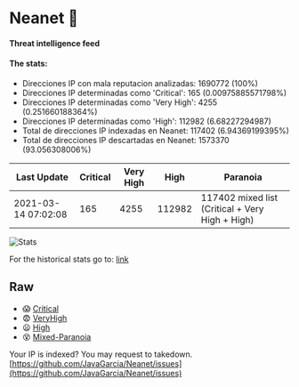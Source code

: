 # Neanet :hocho:
#### Threat intelligence feed
#### The stats:

- Direcciones IP con mala reputacion analizadas: 1690772 (100%)
- Direcciones IP determinadas como 'Critical':  165 (0.00975885571798%)
- Direcciones IP determinadas como 'Very High':  4255 (0.251660188364%)
- Direcciones IP determinadas como 'High':  112982 (6.68227294987)
- Total de direcciones IP indexadas en Neanet:  117402 (6.94369199395%)
- Total de direcciones IP descartadas en Neanet:  1573370 (93.056308006%)

| Last Update | Critical | Very High | High | Paranoia |
| --- | --- | --- | --- | --- |
| 2021-03-14 07:02:08 | 165 | 4255 | 112982 | 117402 mixed list (Critical + Very High + High)|

![Stats](https://docs.google.com/spreadsheets/d/e/2PACX-1vSnaNMIXVabIpDJjufMlzH7poXnshF3mgd8Is1g9ytUEzVsP5my4Trn8f-xkoLLQ38xpL3HtmUexLo6/pubchart?oid=501124687&format=image)

For the historical stats go to: [link](/stats.csv)
## Raw
- :scream: [Critical](https://raw.githubusercontent.com/JavaGarcia/Neanet/master/blacklists/neanet_critical.txt)
- :fearful: [VeryHigh](https://raw.githubusercontent.com/JavaGarcia/Neanet/master/blacklists/neanet_veryHigh.txtt)
- :frowning: [High](https://raw.githubusercontent.com/JavaGarcia/Neanet/master/blacklists/neanet_high.txt)
- :dizzy_face: [Mixed-Paranoia](https://raw.githubusercontent.com/JavaGarcia/Neanet/master/blacklists/neanet_all.txt)


Your IP is indexed? You may request to takedown. [https://github.com/JavaGarcia/Neanet/issues](https://github.com/JavaGarcia/Neanet/issues)




















































































































































































































































































































































































































































































































































































































































































































































































































































































































































































































































































































































































































































































































































































































































































































































































































































































































































































































































































































































































































































































































































































































































































































































































































































































































































































































































































































































































































































































































































































































































































































































































































































































































































































































































































































































































































































































































































































































































































































































































































































































































































































































































































































































































































































































































































































































































































































































































































































































































































































































































